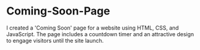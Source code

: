 # Coming-Soon-Page
I created a 'Coming Soon' page for a website using HTML, CSS, and JavaScript. The page includes a countdown timer and an attractive design to engage visitors until the site launch.
